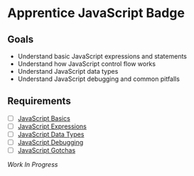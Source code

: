 # Apprentice JavaScript Badge

## Goals

- Understand basic JavaScript expressions and statements
- Understand how JavaScript control flow works
- Understand JavaScript data types
- Understand JavaScript debugging and common pitfalls

## Requirements

- [ ] [JavaScript Basics](javascript/basics.md)
- [ ] [JavaScript Expressions](javascript/expressions.md)
- [ ] [JavaScript Data Types](javascript/data-types.md)
- [ ] [JavaScript Debugging](javascript/debugging.md)
- [ ] [JavaScript Gotchas](javascript/gotchas.md)

*Work In Progress*